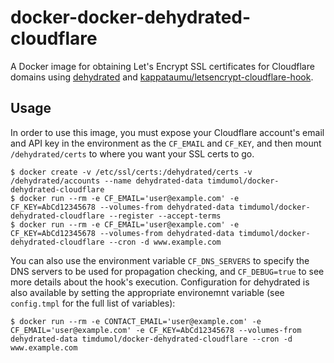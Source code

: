 # docker-docker-dehydrated-cloudflare

A Docker image for obtaining Let's Encrypt SSL certificates for Cloudflare domains using [dehydrated](https://github.com/lukas2511/dehydrated) and [kappataumu/letsencrypt-cloudflare-hook](https://github.com/kappataumu/letsencrypt-cloudflare-hook).

## Usage

In order to use this image, you must expose your Cloudflare account's email and API key in the environment as the `CF_EMAIL` and `CF_KEY`, and then mount `/dehydrated/certs` to where you want your SSL certs to go.

```
$ docker create -v /etc/ssl/certs:/dehydrated/certs -v /dehydrated/accounts --name dehydrated-data timdumol/docker-dehydrated-cloudflare
$ docker run --rm -e CF_EMAIL='user@example.com' -e CF_KEY=AbCd12345678 --volumes-from dehydrated-data timdumol/docker-dehydrated-cloudflare --register --accept-terms
$ docker run --rm -e CF_EMAIL='user@example.com' -e CF_KEY=AbCd12345678 --volumes-from dehydrated-data timdumol/docker-dehydrated-cloudflare --cron -d www.example.com
```

You can also use the environment variable `CF_DNS_SERVERS` to specify the DNS servers to be used for propagation checking, and `CF_DEBUG=true` to see more details about the hook's execution. Configuration for dehydrated is also available by setting the appropriate environemnt variable (see `config.tmpl` for the full list of variables):

```
$ docker run --rm -e CONTACT_EMAIL='user@example.com' -e CF_EMAIL='user@example.com' -e CF_KEY=AbCd12345678 --volumes-from dehydrated-data timdumol/docker-dehydrated-cloudflare --cron -d www.example.com
```
